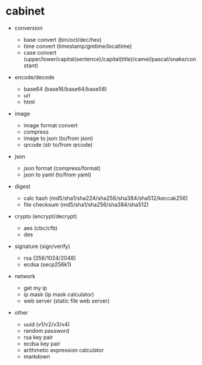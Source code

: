 # cabinet


* conversion
    - base convert (bin/oct/dec/hex)
    - time convert (timestamp/gmtime/localtime)
    - case convert (upper/lower/capital(sentence)/capital(title)/camel/pascal/snake/constant)

* encode/decode
    - base64 (base16/base64/base58)
    - url
    - html

* image
    - image format convert
    - compress
    - image to json (to/from json)
    - qrcode (str to/from qrcode)

* json
    - json format (compress/format)
    - json to yaml (to/from yaml)

* digest
    - calc hash (md5/sha1/sha224/sha256/sha384/sha512/keccak256)
    - file checksum (md5/sha1/sha256/sha384/sha512)
    
* crypto (encrypt/decrypt)
    - aes (cbc/cfb)
    - des

* signature (sign/verify)
    - rsa (256/1024/2048)
    - ecdsa (secp256k1)

* network
    - get my ip
    - ip mask (ip mask calculator)
    - web server (static file web server)

* other
    - uuid (v1/v2/v3/v4)
    - random password
    - rsa key pair
    - ecdsa key pair
    - arithmetic expression calculator
    - markdown
    